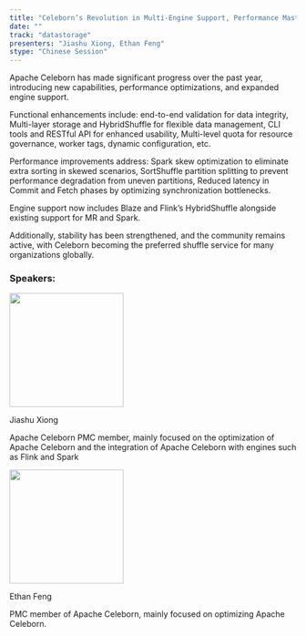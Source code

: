 ```yaml
---
title: "Celeborn’s Revolution in Multi-Engine Support, Performance Mastery, and Enterprising Innovation"
date: ""
track: "datastorage"
presenters: "Jiashu Xiong, Ethan Feng"
stype: "Chinese Session"
---
```


Apache Celeborn has made significant progress over the past year, introducing new capabilities, performance optimizations, and expanded engine support.

Functional enhancements include:
end-to-end validation for data integrity, Multi-layer storage and HybridShuffle for flexible data management, CLI tools and RESTful API for enhanced usability, Multi-level quota for resource governance, worker tags, dynamic configuration, etc.

Performance improvements address:
Spark skew optimization to eliminate extra sorting in skewed scenarios, SortShuffle partition splitting to prevent performance degradation from uneven partitions, Reduced latency in Commit and Fetch phases by optimizing synchronization bottlenecks.

Engine support now includes Blaze and Flink’s HybridShuffle alongside existing support for MR and Spark.

Additionally, stability has been strengthened, and the community remains active, with Celeborn becoming the preferred shuffle service for many organizations globally.

### Speakers:


<img src="https://sessionize.com/image/b0bb-400o400o1-Jde4MGnDZsTAE7Kbn5uYbL.jpg" width="200" /><br/>

Jiashu Xiong

Apache Celeborn PMC member, mainly focused on the optimization of Apache Celeborn and the integration of Apache Celeborn with engines such as Flink and Spark


<img src="https://sessionize.com/image/e847-400o400o1-hgvjeWTfvwJykGxMzAEbcA.jpg" width="200" /><br/>

Ethan Feng

PMC member of Apache Celeborn, mainly focused on optimizing Apache Celeborn.

